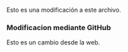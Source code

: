 Esto es una modificación a este archivo.
### Modificacion mediante GitHub
Esto es un cambio desde la web. 
